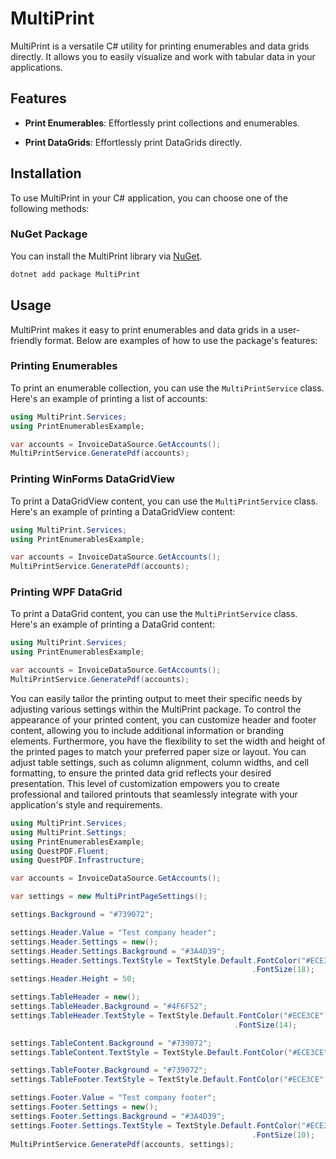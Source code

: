 # MultiPrint

MultiPrint is a versatile C# utility for printing enumerables and data grids directly. It allows you to easily visualize and work with tabular data in your applications.

## Features

- **Print Enumerables**: Effortlessly print collections and enumerables.

- **Print DataGrids**: Effortlessly print DataGrids directly.

## Installation

To use MultiPrint in your C# application, you can choose one of the following methods:

### NuGet Package

You can install the MultiPrint library via [NuGet](https://www.nuget.org/).

```bash
dotnet add package MultiPrint
```

## Usage

MultiPrint makes it easy to print enumerables and data grids in a user-friendly format. Below are examples of how to use the package's features:

### Printing Enumerables

To print an enumerable collection, you can use the `MultiPrintService` class. Here's an example of printing a list of accounts:

```csharp
using MultiPrint.Services;
using PrintEnumerablesExample;

var accounts = InvoiceDataSource.GetAccounts();
MultiPrintService.GeneratePdf(accounts);
```
### Printing WinForms DataGridView

To print a DataGridView content, you can use the `MultiPrintService` class. Here's an example of printing a DataGridView content:

```csharp
using MultiPrint.Services;
using PrintEnumerablesExample;

var accounts = InvoiceDataSource.GetAccounts();
MultiPrintService.GeneratePdf(accounts);
```

### Printing WPF DataGrid

To print a DataGrid content, you can use the `MultiPrintService` class. Here's an example of printing a DataGrid content:

```csharp
using MultiPrint.Services;
using PrintEnumerablesExample;

var accounts = InvoiceDataSource.GetAccounts();
MultiPrintService.GeneratePdf(accounts);
```

You can easily tailor the printing output to meet their specific needs by adjusting various settings within the MultiPrint package. To control the appearance of your printed content, you can customize header and footer content, allowing you to include additional information or branding elements. Furthermore, you have the flexibility to set the width and height of the printed pages to match your preferred paper size or layout. You can adjust table settings, such as column alignment, column widths, and cell formatting, to ensure the printed data grid reflects your desired presentation. This level of customization empowers you to create professional and tailored printouts that seamlessly integrate with your application's style and requirements.

```csharp
using MultiPrint.Services;
using MultiPrint.Settings;
using PrintEnumerablesExample;
using QuestPDF.Fluent;
using QuestPDF.Infrastructure;

var accounts = InvoiceDataSource.GetAccounts();

var settings = new MultiPrintPageSettings();

settings.Background = "#739072";

settings.Header.Value = "Test company header";
settings.Header.Settings = new();
settings.Header.Settings.Background = "#3A4D39";
settings.Header.Settings.TextStyle = TextStyle.Default.FontColor("#ECE3CE")
                                                      .FontSize(18);
settings.Header.Height = 50;

settings.TableHeader = new();
settings.TableHeader.Background = "#4F6F52";
settings.TableHeader.TextStyle = TextStyle.Default.FontColor("#ECE3CE")
                                                  .FontSize(14);

settings.TableContent.Background = "#739072";
settings.TableContent.TextStyle = TextStyle.Default.FontColor("#ECE3CE");

settings.TableFooter.Background = "#739072";
settings.TableFooter.TextStyle = TextStyle.Default.FontColor("#ECE3CE");

settings.Footer.Value = "Test company footer";
settings.Footer.Settings = new();
settings.Footer.Settings.Background = "#3A4D39";
settings.Footer.Settings.TextStyle = TextStyle.Default.FontColor("#ECE3CE")
                                                      .FontSize(10);
MultiPrintService.GeneratePdf(accounts, settings);
```

